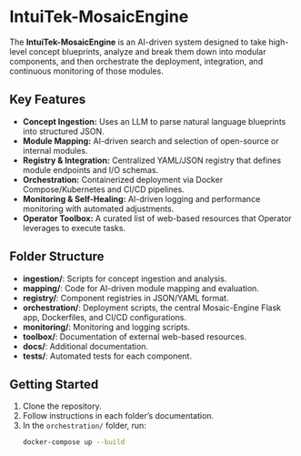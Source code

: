 # IntuiTek-MosaicEngine

The **IntuiTek-MosaicEngine** is an AI-driven system designed to take high-level concept blueprints, analyze and break them down into modular components, and then orchestrate the deployment, integration, and continuous monitoring of those modules.

## Key Features
- **Concept Ingestion:** Uses an LLM to parse natural language blueprints into structured JSON.
- **Module Mapping:** AI-driven search and selection of open-source or internal modules.
- **Registry & Integration:** Centralized YAML/JSON registry that defines module endpoints and I/O schemas.
- **Orchestration:** Containerized deployment via Docker Compose/Kubernetes and CI/CD pipelines.
- **Monitoring & Self-Healing:** AI-driven logging and performance monitoring with automated adjustments.
- **Operator Toolbox:** A curated list of web-based resources that Operator leverages to execute tasks.

## Folder Structure
- **ingestion/**: Scripts for concept ingestion and analysis.
- **mapping/**: Code for AI-driven module mapping and evaluation.
- **registry/**: Component registries in JSON/YAML format.
- **orchestration/**: Deployment scripts, the central Mosaic-Engine Flask app, Dockerfiles, and CI/CD configurations.
- **monitoring/**: Monitoring and logging scripts.
- **toolbox/**: Documentation of external web-based resources.
- **docs/**: Additional documentation.
- **tests/**: Automated tests for each component.

## Getting Started
1. Clone the repository.
2. Follow instructions in each folder’s documentation.
3. In the `orchestration/` folder, run:
   ```bash
   docker-compose up --build
   ```
